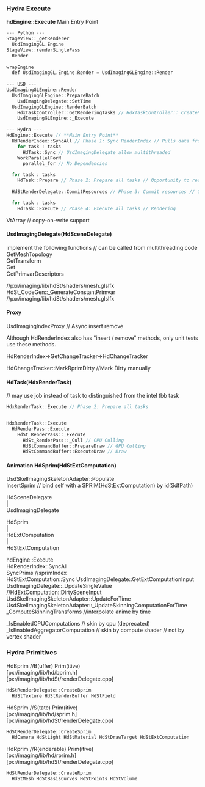 ### Hydra Execute

**hdEngine::Execute** Main Entry Point
```cxx
--- Python ---  
StageView::_getRenderer  
  UsdImagingGL.Engine
StageView::renderSinglePass  
  Render  
  
wrapEngine  
  def UsdImagingGL.Engine.Render = UsdImagingGLEngine::Render  
     
--- USD ---  
UsdImagingGLEngine::Render
  UsdImagingGLEngine::PrepareBatch
    UsdImagingDelegate::SetTime
  UsdImagingGLEngine::RenderBatch
    HdxTaskController::GetRenderingTasks // HdxTaskController::_CreateRenderGraph // A Tiny Sample 2: Create your task graph
    UsdImagingGLEngine::_Execute  
   
--- Hydra ---  
HdEngine::Execute // **Main Entry Point**
  HdRenderIndex::SyncAll // Phase 1: Sync RenderIndex // Pulls data from the scene graph
    for task : tasks
      HdTask::Sync // UsdImagingDelegate allow multithreaded 
    WorkParallelForN   
      parallel_for // No Dependencies    

  for task : tasks 
    HdTask::Prepare // Phase 2: Prepare all tasks // Opportunity to resolve prim dependencies since sync has run for all prims // Dependencies -> Not parallel ? 
   
  HdStRenderDelegate::CommitResources // Phase 3: Commit resources // Opportunity to submit to the GPU for instance  

  for task : tasks 
    HdTask::Execute // Phase 4: Execute all tasks // Rendering    
```

VtArray // copy-on-write support  


#### UsdImagingDelegate(HdSceneDelegate)   
implement the following functions // can be called from multithreading code    
GetMeshTopology  
GetTransform  
Get  
GetPrimvarDescriptors  

//pxr/imaging/lib/hdSt/shaders/mesh.glslfx  
HdSt_CodeGen::_GenerateConstantPrimvar //pxr/imaging/lib/hdSt/shaders/mesh.glslfx  
  
#### Proxy

UsdImagingIndexProxy // Async insert remove 

Although HdRenderIndex also has "insert / remove" methods, only unit tests use these methods.   

HdRenderIndex->GetChangeTracker->HdChangeTracker  

HdChangeTracker::MarkRprimDirty //Mark Dirty manually  

#### HdTask(HdxRenderTask) 
// may use job instead of task to distinguished from the intel tbb task

```cxx
HdxRenderTask::Execute // Phase 2: Prepare all tasks


HdxRenderTask::Execute  
  HdRenderPass::Execute  
    HdSt_RenderPass::_Execute 
      HdSt_RenderPass::_Cull // CPU Culling
      HdStCommandBuffer::PrepareDraw // GPU Culling
      HdStCommandBuffer::ExecuteDraw // Draw
```
  
#### Animation HdSprim(HdStExtComputation)  
  
UsdSkelImagingSkeletonAdapter::Populate  
  InsertSprim // bind self with a SPRIM(HdStExtComputation) by id(SdfPath)    

HdSceneDelegate  
  |  
UsdImagingDelegate  
   
HdSprim    
  |   
HdExtComputation     
  |   
HdStExtComputation    
   
hdEngine::Execute    
  HdRenderIndex::SyncAll   
    SyncPrims //sprimIndex   
      HdStExtComputation::Sync
        UsdImagingDelegate::GetExtComputationInput    
          UsdImagingDelegate::_UpdateSingleValue  //HdExtComputation::DirtySceneInput  
            UsdSkelImagingSkeletonAdapter::UpdateForTime  
              UsdSkelImagingSkeletonAdapter::_UpdateSkinningComputationForTime  
              _ComputeSkinningTransforms //interpolate anime by time  
                            
_IsEnabledCPUComputations // skin by cpu (deprecated)  
_IsEnabledAggregatorComputation // skin by compute shader // not by vertex shader  

### Hydra Primitives    
   
HdBprim //B(uffer) Prim(itive)     
\[pxr/imaging/lib/hd/bprim.h\]       
\[pxr/imaging/lib/hdSt/renderDelegate.cpp\]  
```c++
HdStRenderDelegate::CreateBprim  
  HdStTexture HdStRenderBuffer HdStField  
```  
   
HdSprim //S(tate) Prim(itive)     
\[pxr/imaging/lib/hd/sprim.h\]    
\[pxr/imaging/lib/hdSt/renderDelegate.cpp\]  
```C++
HdStRenderDelegate::CreateSprim  
  HdCamera HdStLight HdStMaterial HdStDrawTarget HdStExtComputation  
```  

HdRprim //R(enderable) Prim(itive)  
\[pxr/imaging/lib/hd/rprim.h\]   
\[pxr/imaging/lib/hdSt/renderDelegate.cpp\]  
```c++
HdStRenderDelegate::CreateRprim
  HdStMesh HdStBasisCurves HdStPoints HdStVolume       
```
                   
